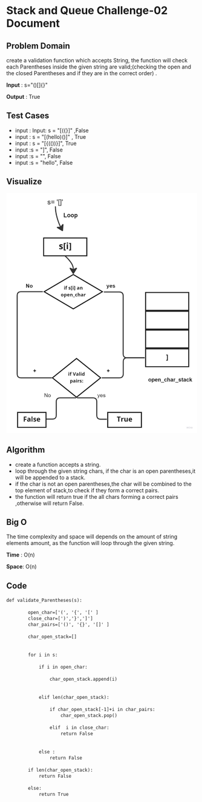 # Stack and Queue Challenge-02 Document

## Problem Domain

create a validation function which accepts String, the function will check each Parentheses inside the given string are valid;(checking the open and the closed Parentheses and if they are in the correct order) .

**Input** : s="()[]{}"

**Output** : True

## Test Cases

- input : Input: s = "[({}]" ,False  
- input : s = "[(hello)()]" , True
- input : s = "[{(())}]", True
- input :s = "]", False
- input :s = "", False
- input :s = "hello", False


## Visualize

![stack](./Stack%20(8).jpg)


## Algorithm


- create a function accepts a string.
- loop through the given string chars, if the char is an open parentheses,it will be appended to a stack.
- if the char is not an open parentheses,the char will be combined to the top element of stack,to check if they form a correct pairs.
- the function will return true if the all chars forming a correct pairs ,otherwise will return False.

## Big O


The time complexity and space will depends on the amount of string elements amount, as the function will loop through the given string.


**Time** :  O(n)

**Space**: O(n)



## Code

```
def validate_Parentheses(s):

        open_char=['(', '{', '[' ] 
        close_char=[')','}',']']
        char_pairs=['()', '{}', '[]' ]

        char_open_stack=[]
       
   
        for i in s:

            if i in open_char:

                char_open_stack.append(i)
             

            elif len(char_open_stack):
                
                if char_open_stack[-1]+i in char_pairs:
                    char_open_stack.pop() 

                elif  i in close_char:
                    return False  
                           

            else :
                return False 
                                           
        if len(char_open_stack):
            return False

        else:
            return True

```


